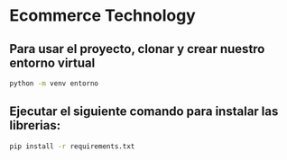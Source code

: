 # Ecommerce Technology
##  Para usar el proyecto, clonar y crear nuestro entorno virtual
```bash
python -m venv entorno
```
## Ejecutar el siguiente comando para instalar las librerias:
```bash
pip install -r requirements.txt
```
